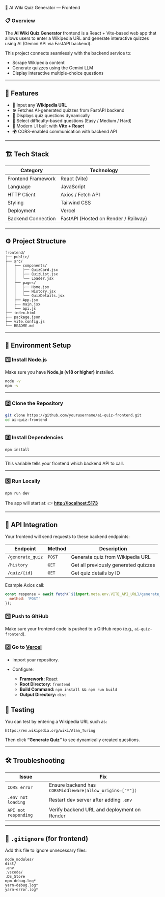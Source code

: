 🧠 AI Wiki Quiz Generator — Frontend

### 📋 Overview

The **AI Wiki Quiz Generator** frontend is a React + Vite-based web app that allows users to enter a Wikipedia URL and generate interactive quizzes using AI (Gemini API via FastAPI backend).

This project connects seamlessly with the backend service to:

* Scrape Wikipedia content
* Generate quizzes using the Gemini LLM
* Display interactive multiple-choice questions

---

## 🚀 Features

* 🔗 Input any **Wikipedia URL**
* ⚙️ Fetches AI-generated quizzes from FastAPI backend
* 💾 Displays quiz questions dynamically
* 🎯 Select difficulty-based questions (Easy / Medium / Hard)
* 🎨 Modern UI built with **Vite + React**
* 🌍 CORS-enabled communication with backend API

---

## 🏗️ Tech Stack

| Category           | Technology                           |
| ------------------ | ------------------------------------ |
| Frontend Framework | React (Vite)                         |
| Language           | JavaScript                           |
| HTTP Client        | Axios / Fetch API                    |
| Styling            | Tailwind CSS                         |
| Deployment         | Vercel                               |
| Backend Connection | FastAPI (Hosted on Render / Railway) |

---

## ⚙️ Project Structure

```
frontend/
├── public/
├── src/
│   ├── components/
│   │   ├── QuizCard.jsx
│   │   ├── QuizList.jsx
│   │   └── Loader.jsx
│   ├── pages/
│   │   ├── Home.jsx
│   │   ├── History.jsx
│   │   └── QuizDetails.jsx
│   ├── App.jsx
│   ├── main.jsx
│   └── api.js
├── index.html
├── package.json
├── vite.config.js
└── README.md
```

---

## 🧩 Environment Setup

### 1️⃣ Install Node.js

Make sure you have **Node.js (v18 or higher)** installed.

```bash
node -v
npm -v
```

---

### 2️⃣ Clone the Repository

```bash
git clone https://github.com/yourusername/ai-quiz-frontend.git
cd ai-quiz-frontend
```

---

### 3️⃣ Install Dependencies

```bash
npm install
```

---

This variable tells your frontend which backend API to call.

---

### 5️⃣ Run Locally

```bash
npm run dev
```

The app will start at:
👉 **[http://localhost:5173](http://localhost:5173)**

---

## 🔌 API Integration

Your frontend will send requests to these backend endpoints:

| Endpoint         | Method | Description                          |
| ---------------- | ------ | ------------------------------------ |
| `/generate_quiz` | `POST` | Generate quiz from Wikipedia URL     |
| `/history`       | `GET`  | Get all previously generated quizzes |
| `/quiz/{id}`     | `GET`  | Get quiz details by ID               |

Example Axios call:

```js
const response = await fetch(`${import.meta.env.VITE_API_URL}/generate_quiz?url=${url}`, {
  method: 'POST'
});
```
### 1️⃣ Push to GitHub

Make sure your frontend code is pushed to a GitHub repo (e.g., `ai-quiz-frontend`).

### 2️⃣ Go to [Vercel](https://vercel.com/new)

* Import your repository.
* Configure:

  * **Framework:** React
  * **Root Directory:** `frontend`
  * **Build Command:** `npm install && npm run build`
  * **Output Directory:** `dist`


## 🧪 Testing

You can test by entering a Wikipedia URL such as:

```
https://en.wikipedia.org/wiki/Alan_Turing
```

Then click **“Generate Quiz”** to see dynamically created questions.

---

## 🛠️ Troubleshooting

| Issue                | Fix                                                      |
| -------------------- | -------------------------------------------------------- |
| `CORS error`         | Ensure backend has `CORSMiddleware(allow_origins=["*"])` |
| `.env not loading`   | Restart dev server after adding `.env`                   |
| `API not responding` | Verify backend URL and deployment on Render              |

---

## 📁 `.gitignore` (for frontend)

Add this file to ignore unnecessary files:

```
node_modules/
dist/
.env
.vscode/
.DS_Store
npm-debug.log*
yarn-debug.log*
yarn-error.log*
```

